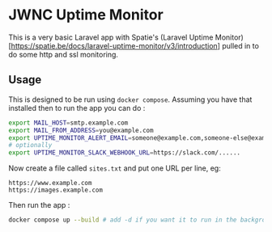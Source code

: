# JWNC Uptime Monitor

This is a very basic Laravel app with Spatie's (Laravel Uptime Monitor)[https://spatie.be/docs/laravel-uptime-monitor/v3/introduction] pulled in to do some http and ssl monitoring.

## Usage

This is designed to be run using `docker compose`.  Assuming you have that installed then to run the app you can do :
```bash
export MAIL_HOST=smtp.example.com
export MAIL_FROM_ADDRESS=you@example.com
export UPTIME_MONITOR_ALERT_EMAIL=someone@example.com,someone-else@example.com
# optionally
export UPTIME_MONITOR_SLACK_WEBHOOK_URL=https://slack.com/......
```
Now create a file called `sites.txt` and put one URL per line, eg:
```
https://www.example.com
https://images.example.com
```
Then run the app :
```bash
docker compose up --build # add -d if you want it to run in the background
```
